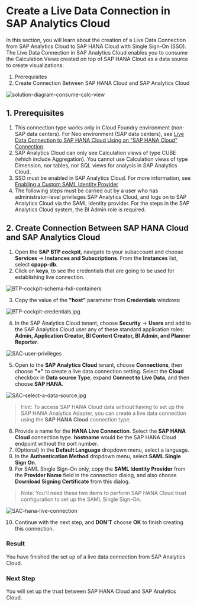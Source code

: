 # Create a Live Data Connection in SAP Analytics Cloud

In this section, you will learn about the creation of a Live Data Connection from SAP Analytics Cloud to SAP HANA Cloud with Single Sign-On (SSO). The Live Data Connection in SAP Analytics Cloud enables you to consume the Calculation Views created on top of SAP HANA Cloud as a data source to create visualizations: 
  
  1. Prerequisites
  2. Create Connection Between SAP HANA Cloud and SAP Analytics Cloud
 
![solution-diagram-consume-calc-view](./images/solution-diagram-create-live-conn.jpg)

## 1. Prerequisites
1. This connection type works only in Cloud Foundry environment (non-SAP data centers). For Neo environment (SAP data centers), see [Live Data Connection to SAP HANA Cloud Using an "SAP HANA Cloud" Connection](https://help.sap.com/docs/SAP_ANALYTICS_CLOUD/00f68c2e08b941f081002fd3691d86a7/b152affae88841cb9fec310fb8b7b94b.html).
2. SAP Analytics Cloud can only see Calculation views of type CUBE (which include Aggregation).
You cannot use Calculation views of type Dimension, nor tables, nor SQL views for analysis in SAP Analytics Cloud.
3. SSO must be enabled in SAP Analytics Cloud. For more information, see [Enabling a Custom SAML Identity Provider](https://help.sap.com/docs/SAP_ANALYTICS_CLOUD/00f68c2e08b941f081002fd3691d86a7/3651184dad944aa2b361ad029a7a8cae.html?q=Enabling%20a%20Custom%20SAML%20Identity%20Provider)
4. The following steps must be carried out by a user who has administrator-level privileges SAP Analytics Cloud, and logs on to SAP Analytics Cloud via the SAML identity provider. For the steps in the SAP Analytics Cloud system, the BI Admin role is required. 

## 2. Create Connection Between SAP HANA Cloud and SAP Analytics Cloud

1. Open  the **SAP BTP cockpit**, navigate to your subaccount and choose **Services** &rarr; **Instances and Subscriptions**. From the **Instances** list, select **cpapp-db**.
2. Click on **keys**, to see the credentials that are going to be used for establishing live connection. 

![BTP-cockpit-schema-hdi-containers](./images/BTP-cockpit-schema-hdi-containers.jpg)

3. Copy the value of the **"host"** parameter from **Credentials** windows:

![BTP-cockpit-credentials.jpg](./images/BTP-cockpit-credentials.jpg)

4. In the SAP Analytics Cloud tenant, choose **Security** &rarr; **Users** and add to the SAP Analytics Cloud user any of these standard application roles: **Admin, Application Creator, BI Content Creator, BI Admin, and Planner Reporter**.

![SAC-user-privileges](./images/SAC-user-privileges.jpg)
    
5. Open to the **SAP Analytics Cloud** tenant, choose **Connections**, then choose **"+"** to create a live data connection setting. Select the **Cloud** checkbox in **Data source Type**, expand **Connect to Live Data**, and then choose **SAP HANA**.

![SAC-select-a-data-source.jpg](./images/SAC-select-a-data-source.jpg)

>Hint: To access SAP HANA Cloud data without having to set up the SAP HANA Analytics Adapter, you can create a live data connection using the **SAP HANA Cloud** connection type.

6. Provide a name for the **HANA Live Connection**. Select the **SAP HANA Cloud** connection type.
**hostname** would be the SAP HANA Cloud endpoint without the port number.
7. (Optional) In the **Default Language** dropdown menu, select a language.
8. In the **Authentication Method** dropdown menu, select **SAML Single Sign On**.
9. For SAML Single Sign-On only, copy the **SAML Identity Provider** from the **Provider Name** field in the connection dialog, and also choose **Download Signing Certificate** from this dialog.
>Note: You’ll need these two items to perform SAP HANA Cloud trust configuration to set up the SAML Single Sign-On.
  
![SAC-hana-live-connection](./images/SAC-hana-live-connection.jpg)

10. Continue with the next step, and **DON’T** choose **OK** to finish creating this connection.

### Result
You have finished the set up of a live data connection from SAP Analytics Cloud.

### Next Step
You will set up the trust between SAP HANA Cloud and SAP Analytics Cloud.

